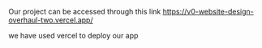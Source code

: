 Our project can be accessed through this link
https://v0-website-design-overhaul-two.vercel.app/

we have used vercel to deploy our app
